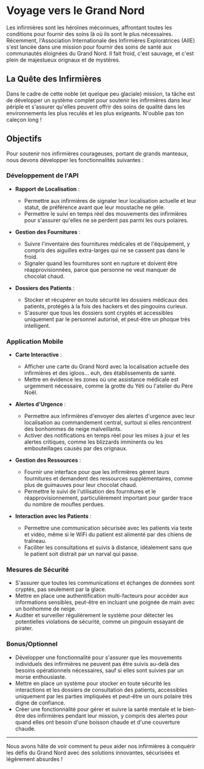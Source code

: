 # Voyage vers le Grand Nord

Les infirmières sont les héroïnes méconnues, affrontant toutes les conditions pour fournir des soins là où ils sont le plus nécessaires. Récemment, l'Association Internationale des Infirmières Exploratrices (AIIE) s'est lancée dans une mission pour fournir des soins de santé aux communautés éloignées du Grand Nord. Il fait froid, c'est sauvage, et c'est plein de majestueux orignaux et de mystères.

## La Quête des Infirmières

Dans le cadre de cette noble (et quelque peu glaciale) mission, ta tâche est de développer un système complet pour soutenir les infirmières dans leur périple et s'assurer qu'elles peuvent offrir des soins de qualité dans les environnements les plus reculés et les plus exigeants. N'oublie pas ton caleçon long !

## Objectifs

Pour soutenir nos infirmières courageuses, portant de grands manteaux, nous devons développer les fonctionnalités suivantes :

### Développement de l'API

- **Rapport de Localisation** :
  - Permettre aux infirmières de signaler leur localisation actuelle et leur statut, de préférence avant que leur moustache ne gèle.
  - Permettre le suivi en temps réel des mouvements des infirmières pour s'assurer qu'elles ne se perdent pas parmi les ours polaires.

- **Gestion des Fournitures** :
  - Suivre l'inventaire des fournitures médicales et de l'équipement, y compris des aiguilles extra-larges qui ne se cassent pas dans le froid.
  - Signaler quand les fournitures sont en rupture et doivent être réapprovisionnées, parce que personne ne veut manquer de chocolat chaud.

- **Dossiers des Patients** :
  - Stocker et récupérer en toute sécurité les dossiers médicaux des patients, protégés à la fois des hackers et des pingouins curieux.
  - S'assurer que tous les dossiers sont cryptés et accessibles uniquement par le personnel autorisé, et peut-être un phoque très intelligent.

### Application Mobile

- **Carte Interactive** :
  - Afficher une carte du Grand Nord avec la localisation actuelle des infirmières et des igloos... euh, des établissements de santé.
  - Mettre en évidence les zones où une assistance médicale est urgemment nécessaire, comme la grotte du Yéti ou l'atelier du Père Noël.

- **Alertes d'Urgence** :
  - Permettre aux infirmières d'envoyer des alertes d'urgence avec leur localisation au commandement central, surtout si elles rencontrent des bonhommes de neige malveillants.
  - Activer des notifications en temps réel pour les mises à jour et les alertes critiques, comme les blizzards imminents ou les embouteillages causés par des orignaux.

- **Gestion des Ressources** :
  - Fournir une interface pour que les infirmières gèrent leurs fournitures et demandent des ressources supplémentaires, comme plus de guimauves pour leur chocolat chaud.
  - Permettre le suivi de l'utilisation des fournitures et le réapprovisionnement, particulièrement important pour garder trace du nombre de moufles perdues.

- **Interaction avec les Patients** :
  - Permettre une communication sécurisée avec les patients via texte et vidéo, même si le WiFi du patient est alimenté par des chiens de traîneau.
  - Faciliter les consultations et suivis à distance, idéalement sans que le patient soit distrait par un narval qui passe.

### Mesures de Sécurité

- S'assurer que toutes les communications et échanges de données sont cryptés, pas seulement par la glace.
- Mettre en place une authentification multi-facteurs pour accéder aux informations sensibles, peut-être en incluant une poignée de main avec un bonhomme de neige.
- Auditer et surveiller régulièrement le système pour détecter les potentielles violations de sécurité, comme un pingouin essayant de pirater.

### Bonus/Optionnel

- Développer une fonctionnalité pour s'assurer que les mouvements individuels des infirmières ne peuvent pas être suivis au-delà des besoins opérationnels nécessaires, sauf si elles sont suivies par un morse enthousiaste.
- Mettre en place un système pour stocker en toute sécurité les interactions et les dossiers de consultation des patients, accessibles uniquement par les parties impliquées et peut-être un ours polaire très digne de confiance.
- Créer une fonctionnalité pour gérer et suivre la santé mentale et le bien-être des infirmières pendant leur mission, y compris des alertes pour quand elles ont besoin d'une boisson chaude et d'une couverture chaude.

---

Nous avons hâte de voir comment tu peux aider nos infirmières à conquérir les défis du Grand Nord avec des solutions innovantes, sécurisées et légèrement absurdes !
